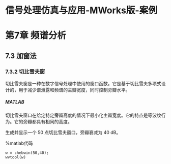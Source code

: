 # 信号处理仿真与应用-MWorks版-案例

# 第7章 频谱分析

## 7.3 加窗法

### 7.3.2 切比雪夫窗

切比雪夫窗是一种在数字信号处理中使用的窗口函数。它是基于切比雪夫多项式设计的，用于减少谱泄露和频谱的主瓣宽度，同时控制旁瓣水平。

##### MATLAB
切比雪夫窗口在给定特定旁瓣高度的情况下最小化主瓣宽度。它的特点是等波纹行为。它的旁瓣都具有相同的高度。

生成并显示一个 50 点切比雪夫窗口，旁瓣衰减为 40 dB。

%matlab代码

```
w = chebwin(50,40);
wvtool(w)
```


